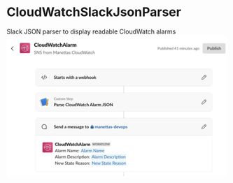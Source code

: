# CloudWatchSlackJsonParser
Slack JSON parser to display readable CloudWatch alarms 
![alt text](https://github.com/connorSanderson/CloudWatchSlackJsonParser/blob/main/slack_workflow.png?raw=true)
